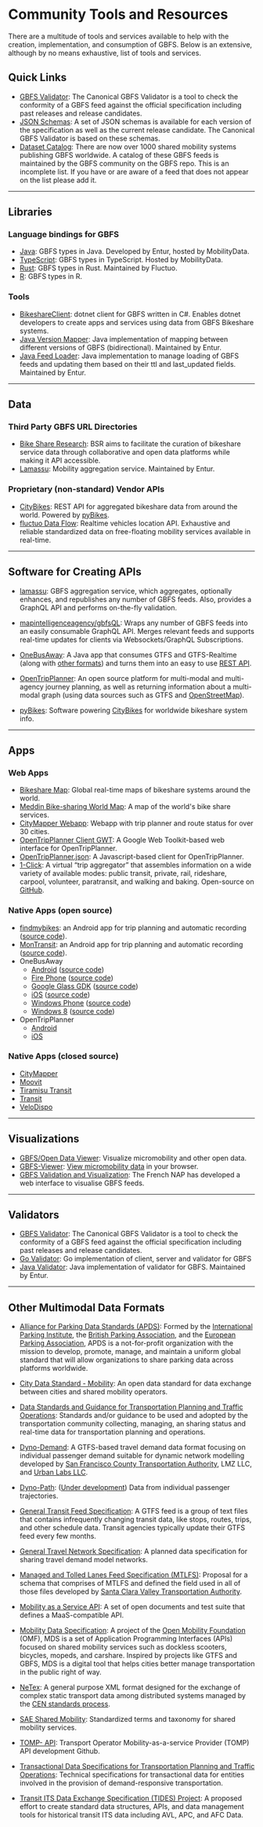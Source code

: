 # Community Tools and Resources

There are a multitude of tools and services available to help with the creation, implementation, and consumption of GBFS. Below is an extensive, although by no means exhaustive, list of tools and services. 

## Quick Links
- [GBFS Validator](https://gbfs-validator.mobilitydata.org/): The Canonical GBFS Validator is a tool to check the conformity of a GBFS feed against the official specification including past releases and release candidates.
- [JSON Schemas](https://github.com/MobilityData/gbfs-json-schema): A set of JSON schemas is available for each version of the specification as well as the current release candidate. The Canonical GBFS Validator is based on these schemas.
- [Dataset Catalog](https://github.com/MobilityData/gbfs/blob/master/systems.csv): There are now over 1000 shared mobility systems publishing GBFS worldwide. A catalog of these GBFS feeds is maintained by the GBFS community on the GBFS repo. This is an incomplete list. If you have or are aware of a feed that does not appear on the list please add it.

<hr>

## Libraries

### Language bindings for GBFS

- [Java](https://central.sonatype.com/artifact/org.mobilitydata/gbfs-java-model): GBFS types in Java. Developed by Entur, hosted by MobilityData.
- [TypeScript](https://www.npmjs.com/package/gbfs-typescript-types): GBFS types in TypeScript. Hosted by MobilityData.
- [Rust](https://crates.io/crates/gbfs_types): GBFS types in Rust. Maintained by Fluctuo.
- [R](https://github.com/simonpcouch/gbfs): GBFS types in R. 

### Tools

- [BikeshareClient](https://github.com/andmos/BikeshareClient): dotnet client for GBFS written in C#. Enables dotnet developers to create apps and services using data from GBFS Bikeshare systems.
- [Java Version Mapper](https://central.sonatype.com/artifact/org.entur.gbfs/gbfs-mapper-java): Java implementation of mapping between different versions of GBFS (bidirectional). Maintained by Entur.
- [Java Feed Loader](https://central.sonatype.com/artifact/org.entur.gbfs/gbfs-loader-java): Java implementation to manage loading of GBFS feeds and updating them based on their ttl and last_updated fields. Maintained by Entur.

<hr>

## Data

### Third Party GBFS URL Directories

- [Bike Share Research](https://bikeshare-research.org/): BSR aims to facilitate the curation of bikeshare service data through collaborative and open data platforms while making it API accessible.
- [Lamassu](https://github.com/entur/lamassu): Mobility aggregation service. Maintained by Entur.


### Proprietary (non-standard) Vendor APIs

- [CityBikes](http://api.citybik.es/v2/): REST API for aggregated bikeshare data from around the world. Powered by [pyBikes](https://github.com/eskerda/pybikes).
- [fluctuo Data Flow](https://fluctuo.com/data-flow/): Realtime vehicles location API. Exhaustive and reliable standardized data on free-floating mobility services available in real-time.

<hr>

## Software for Creating APIs

- [lamassu](https://github.com/entur/lamassu): GBFS aggregation service, which aggregates, optionally enhances, and republishes any number of GBFS feeds. Also, provides a GraphQL API and performs on-the-fly validation. 

- [mapintelligenceagency/gbfsQL](https://github.com/mapintelligenceagency/gbfsQL): Wraps any number of GBFS feeds into an easily consumable GraphQL API. Merges relevant feeds and supports real-time updates for clients via Websockets/GraphQL Subscriptions.

- [OneBusAway](https://onebusaway.org/): A Java app that consumes GTFS and GTFS-Realtime (along with [other formats](https://github.com/OneBusAway/onebusaway-application-modules/wiki/Real-Time-Data-Configuration-Guide)) and turns them into an easy to use [REST API](http://developer.onebusaway.org/modules/onebusaway-application-modules/current/api/where/index.html).

- [OpenTripPlanner](http://www.opentripplanner.org/): An open source platform for multi-modal and multi-agency journey planning, as well as returning information about a multi-modal graph (using data sources such as GTFS and [OpenStreetMap](https://www.openstreetmap.org/)).

- [pyBikes](https://github.com/eskerda/pybikes): Software powering [CityBikes](http://api.citybik.es/v2/) for worldwide bikeshare system info.

<hr>

## Apps

### Web Apps

- [Bikeshare Map](https://bikesharemap.com/): Global real-time maps of bikeshare systems around the world.
- [Meddin Bike-sharing World Map](https://bikesharingworldmap.com/): A map of the world's bike share services.
- [CityMapper Webapp](https://citymapper.com/nyc): Webapp with trip planner and route status for over 30 cities.
- [OpenTripPlanner Client GWT](https://github.com/mecatran/OpenTripPlanner-client-gwt):  A Google Web Toolkit-based web interface for OpenTripPlanner.
- [OpenTripPlanner.json](https://github.com/conveyal/otp.js): A Javascript-based client for OpenTripPlanner.
- [1-Click](https://camsys.software/products/1-click): A virtual “trip aggregator” that assembles information on a wide variety of available modes: public transit, private, rail, rideshare, carpool, volunteer, paratransit, and walking and baking. Open-source on [GitHub](https://github.com/camsys/oneclick).

### Native Apps (open source)

- [findmybikes](https://play.google.com/store/apps/details?id=com.ludoscity.findmybikes): an Android app for trip planning and automatic recording ([source code](https://github.com/f8full/findmybikes)).
- [MonTransit](https://play.google.com/store/apps/details?id=org.mtransit.android): an Android app for trip planning and automatic recording ([source code](https://github.com/mtransitapps)).
- OneBusAway
    - [Android](https://play.google.com/store/apps/details?id=com.joulespersecond.seattlebusbot) ([source code](https://github.com/OneBusAway/onebusaway-android))
    - [Fire Phone](https://www.amazon.com/dp/B004UI7QZA) ([source code](https://github.com/OneBusAway/onebusaway-android))
    - [Google Glass GDK](https://github.com/OneBusAway/onebusaway-android/pull/219) ([source code](https://github.com/OneBusAway/onebusaway-android/pull/219))
    - [iOS](https://apps.apple.com/us/app/onebusaway/id329380089) ([source code](https://github.com/OneBusAway/onebusaway-iphone))
    - [Windows Phone](https://www.microsoft.com/en-us/p/onebusaway/9nblggh0cbd9) ([source code](https://github.com/OneBusAway/onebusaway-windows-phone))
    - [Windows 8](https://www.microsoft.com/en-us/p/onebusaway/9wzdncrdm5pc) ([source code](https://github.com/OneBusAway/onebusaway-windows8))
- OpenTripPlanner
    - [Android](https://github.com/CUTR-at-USF/OpenTripPlanner-for-Android/wiki)
    - [iOS](https://github.com/opentripplanner/OpenTripPlanner-iOS)

### Native Apps (closed source)

- [CityMapper](https://citymapper.com/)
- [Moovit](https://moovitapp.com/)
- [Tiramisu Transit](http://www.tiramisutransit.com/)
- [Transit](https://transitapp.com/)
- [VeloDispo](https://www.velodispo.eu/)

<hr>

## Visualizations

- [GBFS/Open Data Viewer](https://share.municipal.systems/oJl_L-B8f): Visualize micromobility and other open data.
- [GBFS-Viewer](https://github.com/idoco/gbfs-viewer): [View micromobility data](https://idoco.github.io/gbfs-viewer/#) in your browser.
- [GBFS Validation and Visualization](https://transport.data.gouv.fr/validation?type=gbfs&locale=en): The French NAP has developed a web interface to visualise GBFS feeds.

<hr>

## Validators

- [GBFS Validator](https://gbfs-validator.mobilitydata.org/): The Canonical GBFS Validator is a tool to check the conformity of a GBFS feed against the official specification including past releases and release candidates.
- [Go Validator](https://github.com/petoc/gbfs): Go implementation of client, server and validator for GBFS
- [Java Validator](https://central.sonatype.com/artifact/org.entur.gbfs/gbfs-validator-java): Java implementation of validator for GBFS. Maintained by Entur.

<hr>

## Other Multimodal Data Formats

- [Alliance for Parking Data Standards (APDS)](https://www.allianceforparkingdatastandards.org/): Formed by the [International Parking Institute](https://www.parking.org/), the [British Parking Association](http://www.britishparking.co.uk/), and the [European Parking Association](http://www.europeanparking.eu/), APDS is a not-for-profit organization with the mission to develop, promote, manage, and maintain a uniform global standard that will allow organizations to share parking data across platforms worldwide.

- [City Data Standard - Mobility](https://www.polisnetwork.eu/news/dutch-cities-develop-new-mobility-data-standard/): An open data standard for data exchange between cities and shared mobility operators.

- [Data Standards and Guidance for Transportation Planning and Traffic Operations](https://apps.trb.org/cmsfeed/TRBNetProjectDisplay.asp?ProjectID=4543): Standards and/or guidance to be used and adopted by the transportation community collecting, managing, an sharing status and real-time data for transportation planning and operations.

- [Dyno-Demand](https://github.com/osplanning-data-standards/dyno-demand): A GTFS-based travel demand data format focusing on individual passenger demand suitable for dynamic network modelling developed by [San Francisco County Transportation Authority](https://www.sfcta.org/), LMZ LLC, and [Urban Labs LLC](http://urbanlabs.io/).

- [Dyno-Path](https://github.com/osplanning-data-standards/dyno-path): ([Under development](https://github.com/osplanning-data-standards/GTFS-PLUS/pull/52#issuecomment-331231000)) Data from individual passenger trajectories.

- [General Transit Feed Specification](https://gtfs.org/): A GTFS feed is a group of text files that contains infrequently changing transit data, like stops, routes, trips, and other schedule data. Transit agencies typically update their GTFS feed every few months.

- [General Travel Network Specification](https://zephyrtransport.org/trb17projects/7-general-travel-network-specification/): A planned data specification for sharing travel demand model networks.

- [Managed and Tolled Lanes Feed Specification (MTLFS)](https://github.com/vta/Managed-and-Tolled-Lanes-Feed-Specification): Proposal for a schema that comprises of MTLFS and defined the field used in all of those files developed by [Santa Clara Valley Transportation Authority](https://www.vta.org/).

- [Mobility as a Service API](http://maas-api.org/): A set of open documents and test suite that defines a MaaS-compatible API.

- [Mobility Data Specification](https://github.com/openmobilityfoundation/mobility-data-specification): A project of the [Open Mobility Foundation](https://www.openmobilityfoundation.org/) (OMF), MDS is a set of Application Programming Interfaces (APIs) focused on shared mobility services such as dockless scooters, bicycles, mopeds, and carshare. Inspired by projects like GTFS and GBFS, MDS is a digital tool that helps cities better manage transportation in the public right of way.

- [NeTex](https://netex-cen.eu/): A general purpose XML format designed for the exchange of complex static transport data among distributed systems managed by the [CEN standards process](https://www.cencenelec.eu/).

- [SAE Shared Mobility](https://www.sae.org/shared-mobility/): Standardized terms and taxonomy for shared mobility services.

- [TOMP- API](https://github.com/TOMP-WG/TOMP-API): Transport Operator Mobility-as-a-service Provider (TOMP) API development Github.

- [Transactional Data Specifications for Transportation Planning and Traffic Operations](https://apps.trb.org/cmsfeed/TRBNetProjectDisplay.asp?ProjectID=4120): Technical specifications for transactional data for entities involved in the provision of demand-responsive transportation.

- [Transit ITS Data Exchange Specification (TIDES) Project](https://groups.google.com/g/tidesproject): A proposed effort to create standard data structures, APIs, and data management tools for historical transit ITS data including AVL, APC, and AFC Data.
